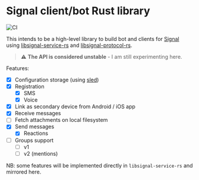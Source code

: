 # Signal client/bot Rust library

![CI](https://github.com/gferon/signal-bot-rs/workflows/CI/badge.svg)

This intends to be a high-level library to build bot and clients for [Signal](https://signal.org/en/) using [libsignal-service-rs](https://github.com/Michael-F-Bryan/libsignal-service-rs) and [libsignal-protocol-rs](https://github.com/Michael-F-Bryan/libsignal-protocol-rs).

> :warning: **The API is considered unstable** - I am still experimenting here.

Features:

- [x] Configuration storage (using [sled](https://github.com/spacejam/sled))
- [x] Registration
  - [x] SMS
  - [x] Voice
- [x] Link as secondary device from Android / iOS app
- [x] Receive messages
- [ ] Fetch attachments on local filesystem
- [x] Send messages
  - [x] Reactions
- [ ] Groups support
  - [ ] v1
  - [ ] v2 (mentions)

NB: some features will be implemented directly in `libsignal-service-rs` and mirrored here.
